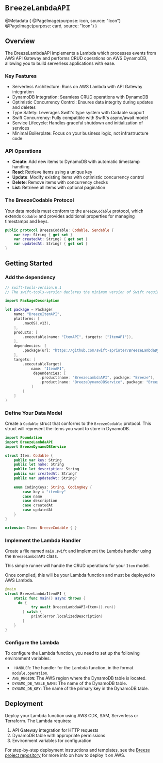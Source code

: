 # ``BreezeLambdaAPI``

@Metadata { 
   @PageImage(purpose: icon, source: "Icon")
   @PageImage(purpose: card, source: "Icon")
}

## Overview

The BreezeLambdaAPI implements a Lambda which processes events from AWS API Gateway and performs CRUD operations on AWS DynamoDB, allowing you to build serverless applications with ease.

### Key Features

- Serverless Architecture: Runs on AWS Lambda with API Gateway integration
- DynamoDB Integration: Seamless CRUD operations with DynamoDB
- Optimistic Concurrency Control: Ensures data integrity during updates and deletes
- Type Safety: Leverages Swift's type system with Codable support
- Swift Concurrency: Fully compatible with Swift's async/await model
- Service Lifecycle: Handles graceful shutdown and initialization of services
- Minimal Boilerplate: Focus on your business logic, not infrastructure code

### API Operations

- **Create**: Add new items to DynamoDB with automatic timestamp handling
- **Read**: Retrieve items using a unique key
- **Update**: Modify existing items with optimistic concurrency control
- **Delete**: Remove items with concurrency checks
- **List**: Retrieve all items with optional pagination

### The BreezeCodable Protocol

Your data models must conform to the `BreezeCodable` protocol, which extends `Codable` and provides additional properties for managing timestamps and keys.

```swift
public protocol BreezeCodable: Codable, Sendable {
    var key: String { get set }
    var createdAt: String? { get set }
    var updatedAt: String? { get set }
}
```

## Getting Started

### Add the dependency

```swift
// swift-tools-version:6.1
// The swift-tools-version declares the minimum version of Swift required to build this package.

import PackageDescription

let package = Package(
    name: "BreezeItemAPI",
    platforms: [
        .macOS(.v13),
    ],
    products: [
        .executable(name: "ItemAPI", targets: ["ItemAPI"]),
    ],
    dependencies: [
        .package(url: "https://github.com/swift-sprinter/BreezeLambdaDynamoDBAPI.git", from: "0.4.0")
    ],
    targets: [
        .executableTarget(
            name: "ItemAPI",
             dependencies: [
                .product(name: "BreezeLambdaAPI", package: "Breeze"),
                .product(name: "BreezeDynamoDBService", package: "Breeze"),
            ]
        )
    ]
)
```

### Define Your Data Model

Create a `Codable` struct that conforms to the `BreezeCodable` protocol. This struct will represent the items you want to store in DynamoDB.

```swift
import Foundation
import BreezeLambdaAPI
import BreezeDynamoDBService

struct Item: Codable {
    public var key: String
    public let name: String
    public let description: String
    public var createdAt: String?
    public var updatedAt: String?
    
    enum CodingKeys: String, CodingKey {
        case key = "itemKey"
        case name
        case description
        case createdAt
        case updatedAt
    }
}

extension Item: BreezeCodable { }
```

### Implement the Lambda Handler

Create a file named `main.swift` and implement the Lambda handler using the `BreezeLambdaAPI` class.

This simple runner will handle the CRUD operations for your `Item` model.

Once compiled, this will be your Lambda function and must be deployed to AWS Lambda.

```swift
@main
struct BreezeLambdaItemAPI {
    static func main() async throws {
      do {
            try await BreezeLambdaAPI<Item>().run()
        } catch {
            print(error.localizedDescription)
        }
    }
}
```

### Configure the Lambda

To configure the Lambda function, you need to set up the following environment variables:
- `_HANDLER`: The handler for the Lambda function, in the format `module.operation`.
- `AWS_REGION`: The AWS region where the DynamoDB table is located.
- `DYNAMO_DB_TABLE_NAME`: The name of the DynamoDB table.
- `DYNAMO_DB_KEY`: The name of the primary key in the DynamoDB table.

## Deployment

Deploy your Lambda function using AWS CDK, SAM, Serverless or Terraform. The Lambda requires:

1. API Gateway integration for HTTP requests
2. DynamoDB table with appropriate permissions
3. Environment variables for configuration

For step-by-step deployment instructions and templates, see the [Breeze project repository](https://github.com/swift-serverless/Breeze) for more info on how to deploy it on AWS.




